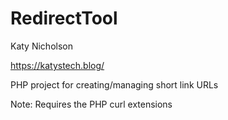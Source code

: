 # RedirectTool

Katy Nicholson

https://katystech.blog/

PHP project for creating/managing short link URLs

Note: Requires the PHP curl extensions
